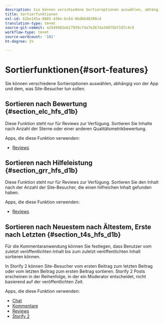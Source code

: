 ```yaml
---
description: Sie können verschiedene Sortieroptionen auswählen, abhängig von der App und dem, was Site-Besucher tun sollen.
title: Sortierfunktionen
exl-id: 62be145a-8885-436e-bc64-0bdb648390c4
translation-type: tm+mt
source-git-commit: a2449482e617939cfda7e367da34875bf187c4c9
workflow-type: tm+mt
source-wordcount: '181'
ht-degree: 1%

---
```


# Sortierfunktionen{#sort-features}

Sie können verschiedene Sortieroptionen auswählen, abhängig von der App und dem, was Site-Besucher tun sollen.

## Sortieren nach Bewertung {#section_elc_hfs_d1b}

Diese Funktion steht nur für Reviews zur Verfügung. Sortieren Sie Inhalte nach Anzahl der Sterne oder einer anderen Qualitätsmetrikbewertung.

Apps, die diese Funktion verwenden:

* [Reviews](/help/using/c-about-apps/c-reviews-app/c-reviews-app.md#c_reviews_app)

## Sortieren nach Hilfeleistung {#section_grr_hfs_d1b}

Diese Funktion steht nur für Reviews zur Verfügung. Sortieren Sie den Inhalt nach der Anzahl der Site-Besucher, die einen hilfreichen Inhalt gefunden haben.

Apps, die diese Funktion verwenden:

* [Reviews](/help/using/c-about-apps/c-reviews-app/c-reviews-app.md#c_reviews_app)

## Sortieren nach Neuestem nach Ältestem, Erste nach Letzten {#section_t4s_hfs_d1b}

Für die Kommentaranwendung können Sie festlegen, dass Benutzer vom zuletzt veröffentlichten Inhalt bis zum zuletzt veröffentlichten Inhalt sortieren können.

In Storify 2 können Site-Besucher vom ersten Beitrag zum letzten Beitrag oder vom letzten Beitrag zum ersten Beitrag sortieren. Storify 2 Posts erscheinen in der Reihenfolge, in der ein Moderator entscheidet, nicht basierend auf der veröffentlichten Zeit.

Apps, die diese Funktion verwenden:

* [Chat](/help/using/c-about-apps/c-chat-app/c-chat-app.md#c_chat_app)
* [Kommentare](/help/using/c-about-apps/c-comments/c-comments.md)
* [Reviews](/help/using/c-about-apps/c-reviews-app/c-reviews-app.md#c_reviews_app)
* [Storify 2](/help/using/c-about-apps/c-storify2/c-storify2.md#c_storify2)

